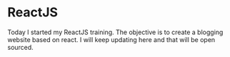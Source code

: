 # ReactJS
Today I started my ReactJS training. The objective is to create a blogging website based on react. I will keep updating here and that will be open sourced.
